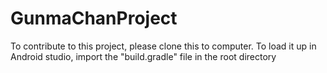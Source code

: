 # GunmaChanProject

To contribute to this project, please clone this to computer.
To load it up in Android studio, import the "build.gradle" file in the root directory